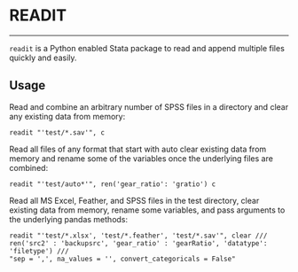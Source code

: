 # READIT
--------

`readit` is a Python enabled Stata package to read and append multiple files quickly and easily.  


## Usage

Read and combine an arbitrary number of SPSS files in a directory and clear any existing data from memory:

```
readit "'test/*.sav'", c
```

Read all files of any format that start with auto clear existing data from memory and rename some of the variables once the underlying files are combined:

```
readit "'test/auto*'", ren('gear_ratio': 'gratio') c
```

Read all MS Excel, Feather, and SPSS files in the test directory, clear existing data from memory, rename some variables, and pass arguments to the underlying pandas methods:

```
readit "'test/*.xlsx', 'test/*.feather', 'test/*.sav'", clear ///   
ren('src2' : 'backupsrc', 'gear_ratio' : 'gearRatio', 'datatype': 'filetype') ///   
"sep = ',', na_values = '', convert_categoricals = False"
```


